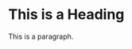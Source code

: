  <!DOCTYPE html>
<html>
<head>
</head>
<body>

<h1>This is a Heading</h1>
<p>This is a paragraph.</p>

</body>
</html> 
